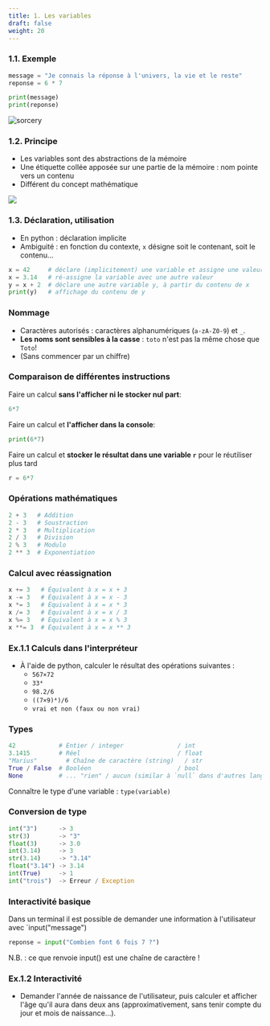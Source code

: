 ```yaml
---
title: 1. Les variables
draft: false
weight: 20
---
```




### 1.1. Exemple

```python
message = "Je connais la réponse à l'univers, la vie et le reste"
reponse = 6 * 7

print(message)
print(reponse)
```



![sorcery](../../../../images/python/sorcery.jpg)



### 1.2. Principe

- Les variables sont des abstractions de la mémoire
- Une étiquette collée apposée sur une partie de la mémoire : nom pointe vers un contenu
- Différent du concept mathématique

![](../../../../images/python/memory2.png)



### 1.3. Déclaration, utilisation

- En python : déclaration implicite
- Ambiguité : en fonction du contexte, `x` désigne soit le contenant, soit le contenu...

```python
x = 42     # déclare (implicitement) une variable et assigne une valeur
x = 3.14   # ré-assigne la variable avec une autre valeur
y = x + 2  # déclare une autre variable y, à partir du contenu de x
print(y)   # affichage du contenu de y
```

### Nommage

- Caractères autorisés : caractères alphanumériques (`a-zA-Z0-9`) et `_`.
- **Les noms sont sensibles à la casse** : `toto` n'est pas la même chose que `Toto`!
- (Sans commencer par un chiffre)



### Comparaison de différentes instructions

Faire un calcul **sans l'afficher ni le stocker nul part**:
```python
6*7
```

Faire un calcul et **l'afficher dans la console**:
```python
print(6*7)
```

Faire un calcul et **stocker le résultat dans une variable `r`** pour le réutiliser plus tard
```python
r = 6*7
```



### Opérations mathématiques

```python
2 + 3   # Addition
2 - 3   # Soustraction
2 * 3   # Multiplication
2 / 3   # Division
2 % 3   # Modulo
2 ** 3  # Exponentiation
```



### Calcul avec réassignation

```python
x += 3   # Équivalent à x = x + 3
x -= 3   # Équivalent à x = x - 3
x *= 3   # Équivalent à x = x * 3
x /= 3   # Équivalent à x = x / 3
x %= 3   # Équivalent à x = x % 3
x **= 3  # Équivalent à x = x ** 3
```

### Ex.1.1 Calculs dans l'interpréteur

- À l'aide de python, calculer le résultat des opérations suivantes :
    - `567×72`
    - `33⁴`
    - `98.2/6`
    - `((7×9)⁴)/6`
    - `vrai et non (faux ou non vrai)`

### Types

```python
42            # Entier / integer               / int
3.1415        # Réel                           / float
"Marius"        # Chaîne de caractère (string)   / str
True / False  # Booléen                        / bool
None          # ... "rien" / aucun (similar à `null` dans d'autres langages)
```

Connaître le type d'une variable : `type(variable)`



### Conversion de type

```python
int("3")      -> 3
str(3)        -> "3"
float(3)      -> 3.0
int(3.14)     -> 3
str(3.14)     -> "3.14"
float("3.14") -> 3.14
int(True)     -> 1
int("trois")  -> Erreur / Exception
```

### Interactivité basique

Dans un terminal il est possible de demander une information à l'utilisateur avec `input("message")

```python
reponse = input("Combien font 6 fois 7 ?")
```

N.B. : ce que renvoie input() est une chaîne de caractère !

### Ex.1.2 Interactivité

- Demander l'année de naissance de l'utilisateur, puis calculer et afficher l'âge qu'il
aura dans deux ans (approximativement, sans tenir compte du jour et mois de naissance...).
